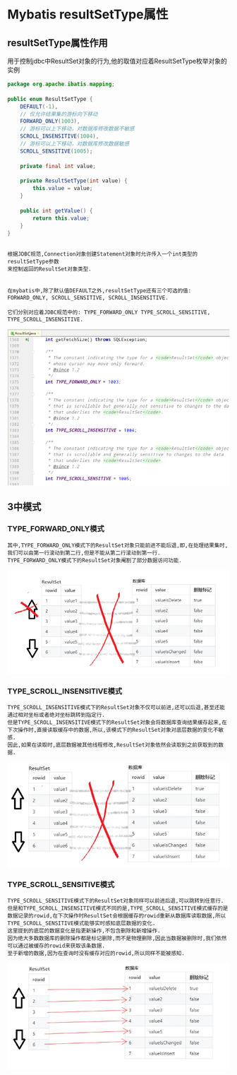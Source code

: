 Mybatis resultSetType属性
==

## resultSetType属性作用
用于控制jdbc中ResultSet对象的行为,他的取值对应着ResultSetType枚举对象的实例

```java
package org.apache.ibatis.mapping;

public enum ResultSetType {
    DEFAULT(-1),
    // 仅允许结果集的游标向下移动
    FORWARD_ONLY(1003),
    // 游标可以上下移动，对数据库修改数据不敏感
    SCROLL_INSENSITIVE(1004),
    // 游标可以上下移动，对数据库修改数据敏感
    SCROLL_SENSITIVE(1005);

    private final int value;

    private ResultSetType(int value) {
        this.value = value;
    }

    public int getValue() {
        return this.value;
    }
}
```

```

根据JDBC规范,Connection对象创建Statement对象时允许传入一个int类型的resultSetType参数
来控制返回的ResultSet对象类型.


在mybatis中,除了默认值DEFAULT之外,resultSetType还有三个可选的值:
FORWARD_ONLY, SCROLL_SENSITIVE, SCROLL_INSENSITIVE.

它们分别对应着JDBC规范中的: TYPE_FORWARD_ONLY TYPE_SCROLL_SENSITIVE, TYPE_SCROLL_INSENSITIVE.
```

![](../images/MyBatis/ResultSet.png)


## 3中模式
### TYPE_FORWARD_ONLY模式
```
其中,TYPE_FORWARD_ONLY模式下的ResultSet对象只能前进不能后退,即,在处理结果集时,我们可以由第一行滚动到第二行,但是不能从第二行滚动到第一行.
TYPE_FORWARD_ONLY模式下的ResultSet对象阉割了部分数据访问功能.
```
![](../images/MyBatis/TYPE_FORWARD_ONLY.png)

### TYPE_SCROLL_INSENSITIVE模式
```
TYPE_SCROLL_INSENSITIVE模式下的ResultSet对象不仅可以前进,还可以后退,甚至还能通过相对坐标或者绝对坐标跳转到指定行.
但是TYPE_SCROLL_INSENSITIVE模式下的ResultSet对象会将数据库查询结果缓存起来,在下次操作时,直接读取缓存中的数据,所以,该模式下的ResultSet对象对底层数据的变化不敏感.
因此,如果在读取时,底层数据被其他线程修改,ResultSet对象依然会读取到之前获取到的数据.
```
![](../images/MyBatis/TYPE_SCROLL_INSENSITIVE.png)

### TYPE_SCROLL_SENSITIVE模式
```
TYPE_SCROLL_SENSITIVE模式下的ResultSet对象同样可以前进后退,可以跳转到任意行.
但是和TYPE_SCROLL_INSENSITIVE模式不同的是,TYPE_SCROLL_SENSITIVE模式缓存的是数据记录的rowid,在下次操作时ResultSet会根据缓存的rowid重新从数据库读取数据,所以TYPE_SCROLL_SENSITIVE模式能够实时感知底层数据的变化.
这里提到的底层的数据变化是指更新操作,不包含删除和新增操作.
因为绝大多数数据库的删除操作都是标记删除,而不是物理删除,因此当数据被删除时,我们依然可以通过被缓存的rowid来获取该条数据.
至于新增的数据,因为在查询时没有缓存对应的rowid,所以同样不能被感知.
```
![](../images/MyBatis/TYPE_SCROLL_SENSITIVE.png)




